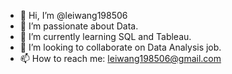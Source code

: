 - 👋 Hi, I’m @leiwang198506
- 👀 I’m passionate about Data.
- 🌱 I’m currently learning SQL and Tableau. 
- 💞️ I’m looking to collaborate on Data Analysis job. 
- 📫 How to reach me: leiwang198506@gmail.com

<!---
leiwang198506/leiwang198506 is a ✨ special ✨ repository because its `README.md` (this file) appears on your GitHub profile.
You can click the Preview link to take a look at your changes.
--->
